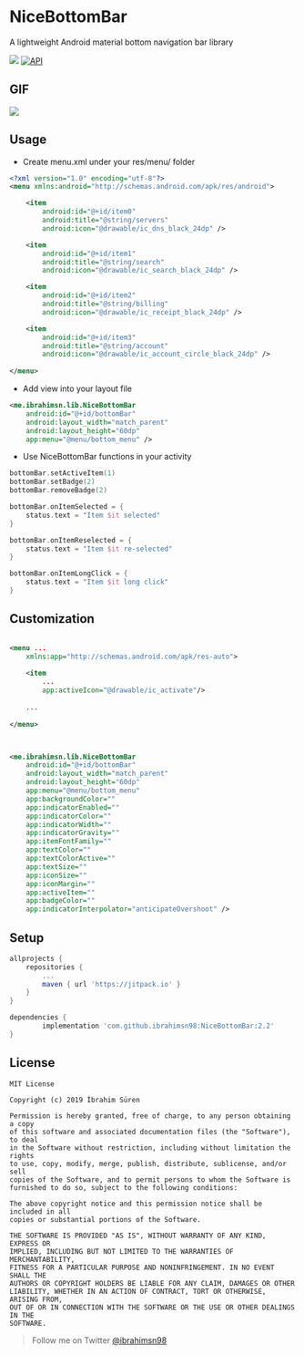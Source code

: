 
# NiceBottomBar

A lightweight Android material bottom navigation bar library

[![](https://jitpack.io/v/ibrahimsn98/NiceBottomBar.svg)](https://jitpack.io/#ibrahimsn98/NiceBottomBar)
[![API](https://img.shields.io/badge/API-16%2B-brightgreen.svg?style=flat)](https://android-arsenal.com/api?level=16)

##  GIF

<img src="https://github.com/ibrahimsn98/NiceBottomBar/blob/master/art/gif.gif?raw=true"/>

## Usage

-    Create menu.xml under your res/menu/ folder
```xml
<?xml version="1.0" encoding="utf-8"?>
<menu xmlns:android="http://schemas.android.com/apk/res/android">

	<item
		android:id="@+id/item0"
		android:title="@string/servers"
		android:icon="@drawable/ic_dns_black_24dp" />

	<item
		android:id="@+id/item1"
		android:title="@string/search"
		android:icon="@drawable/ic_search_black_24dp" />

	<item
		android:id="@+id/item2"
		android:title="@string/billing"
		android:icon="@drawable/ic_receipt_black_24dp" />

	<item
		android:id="@+id/item3"
		android:title="@string/account"
		android:icon="@drawable/ic_account_circle_black_24dp" />
    
</menu>
```


- Add view into your layout file
```xml
<me.ibrahimsn.lib.NiceBottomBar
	android:id="@+id/bottomBar"
	android:layout_width="match_parent"
	android:layout_height="60dp"
	app:menu="@menu/bottom_menu" />
```


- Use NiceBottomBar functions in your activity
```kotlin
bottomBar.setActiveItem(1)
bottomBar.setBadge(2)
bottomBar.removeBadge(2)

bottomBar.onItemSelected = {
    status.text = "Item $it selected"
}

bottomBar.onItemReselected = {
    status.text = "Item $it re-selected"
}

bottomBar.onItemLongClick = {
    status.text = "Item $it long click"
}
```


## Customization

```xml

<menu ...
    xmlns:app="http://schemas.android.com/apk/res-auto">
	
	<item
		...
		app:activeIcon="@drawable/ic_activate"/>
		
	...
	
</menu>



<me.ibrahimsn.lib.NiceBottomBar
	android:id="@+id/bottomBar"
	android:layout_width="match_parent"
	android:layout_height="60dp"
	app:menu="@menu/bottom_menu"
	app:backgroundColor=""
	app:indicatorEnabled=""
	app:indicatorColor=""
	app:indicatorWidth=""
	app:indicatorGravity=""
	app:itemFontFamily=""
	app:textColor=""
	app:textColorActive=""
	app:textSize=""
	app:iconSize=""
	app:iconMargin=""
	app:activeItem=""
	app:badgeColor=""
	app:indicatorInterpolator="anticipateOvershoot" />
```


## Setup

```gradle
allprojects {
	repositories {
		...
		maven { url 'https://jitpack.io' }
	}
}

dependencies {
        implementation 'com.github.ibrahimsn98:NiceBottomBar:2.2'
}
```


## License

```
MIT License

Copyright (c) 2019 İbrahim Süren

Permission is hereby granted, free of charge, to any person obtaining a copy
of this software and associated documentation files (the "Software"), to deal
in the Software without restriction, including without limitation the rights
to use, copy, modify, merge, publish, distribute, sublicense, and/or sell
copies of the Software, and to permit persons to whom the Software is
furnished to do so, subject to the following conditions:

The above copyright notice and this permission notice shall be included in all
copies or substantial portions of the Software.

THE SOFTWARE IS PROVIDED "AS IS", WITHOUT WARRANTY OF ANY KIND, EXPRESS OR
IMPLIED, INCLUDING BUT NOT LIMITED TO THE WARRANTIES OF MERCHANTABILITY,
FITNESS FOR A PARTICULAR PURPOSE AND NONINFRINGEMENT. IN NO EVENT SHALL THE
AUTHORS OR COPYRIGHT HOLDERS BE LIABLE FOR ANY CLAIM, DAMAGES OR OTHER
LIABILITY, WHETHER IN AN ACTION OF CONTRACT, TORT OR OTHERWISE, ARISING FROM,
OUT OF OR IN CONNECTION WITH THE SOFTWARE OR THE USE OR OTHER DEALINGS IN THE
SOFTWARE.
```


> Follow me on Twitter [@ibrahimsn98](https://twitter.com/ibrahimsn98)